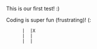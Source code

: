 This is our first test! :)

Coding is super fun (frustrating)! (:



          |  |X
          |  |
          |  |

